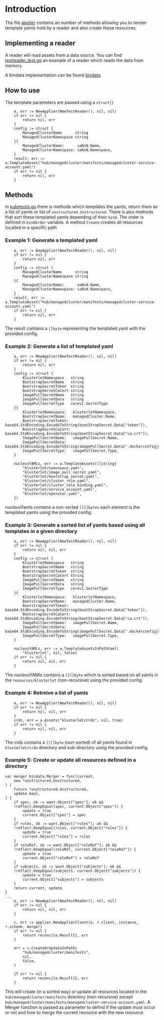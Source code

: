 # Introduction

The file [applier](../pkg/applier) contains an number of methods allowing you to render template yamls hold by a reader and also create these resources.

## Implementing a reader

A reader will read assets from a data source. You can find [testreader_test.go](./testreader_test.go) an example of a reader which reads the data from memory.

A bindata implementation can be found [bindata](https://github.com/open-cluster-management/rcm-controller/bindata)

## How to use

The template parameters are passed using a `struct{}`

```
	a, err := NewApplier(NewTestReader(), nil, nil)
	if err != nil {
		return nil, err
	}
	config := struct {
		ManagedClusterName      string
		ManagedClusterNamespace string
	}{
		ManagedClusterName:      saNsN.Name,
		ManagedClusterNamespace: saNsN.Namespace,
	}
	result, err := a.TemplateAsset("hub/managedcluster/manifests/managedcluster-service-account.yaml")
	if err != nil {
		return nil, err
	}
```

## Methods

In [kubetools.go](../pkg/bindata/kubetools.go) there is methods which templates the yamls, return them as a list of yamls or list of `unstructured.Unstructured`.
There is also methods that sort these templated yamls depending of their `kind`. The order is defined in `kindOrder` variable.
A method `Create` creates all resources localted in a specific path

### Example 1: Generate a templated yaml

```
	a, err := NewApplier(NewTestReader(), nil, nil)
	if err != nil {
		return nil, err
	}
	config := struct {
		ManagedClusterName      string
		ManagedClusterNamespace string
	}{
		ManagedClusterName:      saNsN.Name,
		ManagedClusterNamespace: saNsN.Namespace,
	}
	result, err := a.TemplateAsset("hub/managedcluster/manifests/managedcluster-service-account.yaml")
	if err != nil {
		return nil, err
	}
```
The result contains a `[]byte` representing the templated yaml with the provided config.

### Example 2: Generate a list of templated yaml

```
	a, err := NewApplier(NewTestReader(), nil, nil)
	if err != nil {
		return nil, err
	}
	config := struct {
		KlusterletNamespace   string
		BootstrapSecretName   string
		BootstrapSecretToken  string
		BootstrapSecretCaCert string
		ImagePullSecretName   string
		ImagePullSecretData   string
		ImagePullSecretType   corev1.SecretType
	}{
		KlusterletNamespace:   klusterletNamespace,
		BootstrapSecretName:   managedCluster.Name,
		BootstrapSecretToken:  base64.StdEncoding.EncodeToString(bootStrapSecret.Data["token"]),
		BootstrapSecretCaCert: base64.StdEncoding.EncodeToString(bootStrapSecret.Data["ca.crt"]),
		ImagePullSecretName:   imagePullSecret.Name,
		ImagePullSecretData:   base64.StdEncoding.EncodeToString(imagePullSecret.Data[".dockerconfigjson"]),
		ImagePullSecretType:   imagePullSecret.Type,
	}

	nucleusYAMLs, err := a.TemplateAssets([]string{
		"klusterlet/namespace.yaml",
		"klusterlet/image_pull_secret.yaml",
		"klusterlet/bootstrap_secret.yaml",
		"klusterlet/cluster_role.yaml",
		"klusterlet/cluster_role_binding.yaml",
		"klusterlet/service_account.yaml",
		"klusterlet/operator.yaml",
	})

```
nucleusYamls contains a non-sorted `[][]bytes` each element is the templated yamls using the provided config.

### Example 3: Generate a sorted list of yamls based using all templates in a given directory

```
	a, err := NewApplier(NewTestReader(), nil, nil)
	if err != nil {
		return nil, nil, err
	}
	config := struct {
		KlusterletNamespace   string
		BootstrapSecretName   string
		BootstrapSecretToken  string
		BootstrapSecretCaCert string
		ImagePullSecretName   string
		ImagePullSecretData   string
		ImagePullSecretType   corev1.SecretType
	}{
		KlusterletNamespace:   klusterletNamespace,
		BootstrapSecretName:   managedCluster.Name,
		BootstrapSecretToken:  base64.StdEncoding.EncodeToString(bootStrapSecret.Data["token"]),
		BootstrapSecretCaCert: base64.StdEncoding.EncodeToString(bootStrapSecret.Data["ca.crt"]),
		ImagePullSecretName:   imagePullSecret.Name,
		ImagePullSecretData:   base64.StdEncoding.EncodeToString(imagePullSecret.Data[".dockerconfigjson"]),
		ImagePullSecretType:   imagePullSecret.Type,
	}

	nucleusYAMLs, err := a.TemplateAssetsInPathYaml(
		"klusterlet", nil, false)
	if err != nil {
		return nil, nil, err
	}
```
The nucleusYAMls contains a `[][]byte` which is sorted based on all yamls in the `resources/klusterlet` (non-recursive) using the provided config.

### Example 4: Retreive a list of yamls

```
	a, err := NewApplier(NewTestReader(), nil, nil)
	if err != nil {
		return nil, nil, err
	}
	crds, err = a.Assets("klusterlet/crds", nil, true)
	if err != nil {
		return nil, nil, err
	}
```
The crds contains a `[][]byte` (non-sorted) of all yamls found in `klusterlet/crds` directory and sub-directory using the provided config.

### Example 5: Create or update all resources defined in a directory

```
var merger bindata.Merger = func(current,
	new *unstructured.Unstructured,
) (
	future *unstructured.Unstructured,
	update bool,
) {
	if spec, ok := want.Object["spec"]; ok && 
	!reflect.DeepEqual(spec, current.Object["spec"]) {
		update = true
		current.Object["spec"] = spec
	}
	if rules, ok := want.Object["rules"]; ok && 
	!reflect.DeepEqual(rules, current.Object["rules"]) {
		update = true
		current.Object["rules"] = rules
	}
	if roleRef, ok := want.Object["roleRef"]; ok && 
	!reflect.DeepEqual(roleRef, current.Object["roleRef"]) {
		update = true
		current.Object["roleRef"] = roleRef
	}
	if subjects, ok := want.Object["subjects"]; ok && 
	!reflect.DeepEqual(subjects, current.Object["subjects"]) {
		update = true
		current.Object["subjects"] = subjects
	}
	return current, update
}
...
	a, err := NewApplier(NewTestReader(), nil, nil)
	if err != nil {
		return nil, nil, err
	}

	c, err := applier.NewApplierClient(a, r.client, instance, r.scheme, merger)
	if err != nil {
		return reconcile.Result{}, err
	}

	err = c.CreateOrUpdateInPath(
		"hub/managedcluster/manifests",
		nil,
		false,
	)

	if err != nil {
		return reconcile.Result{}, err
	}
```

This will create (in a sorted way) or update all resources located in the `hub/managedcluster/manifests` directory (non-recursive) except `hub/managedcluster/manifests/managedcluster-service-account.yaml`. A Merger function is passed as parameter to defind if the update must occur or not and how to merge the current resource with the new resource.
